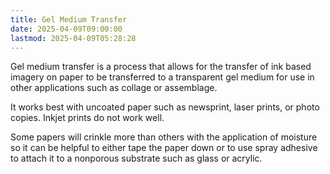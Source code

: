 ```yaml
---
title: Gel Medium Transfer
date: 2025-04-09T09:00:00
lastmod: 2025-04-09T05:28:28
---
```


Gel medium transfer is a process that allows for the transfer of ink based imagery on paper to be transferred to a transparent gel medium for use in other applications such as collage or assemblage.

It works best with uncoated paper such as newsprint, laser prints, or photo copies. Inkjet prints do not work well.

Some papers will crinkle more than others with the application of moisture so it can be helpful to either tape the paper down or to use spray adhesive to attach it to a nonporous substrate such as glass or acrylic.
